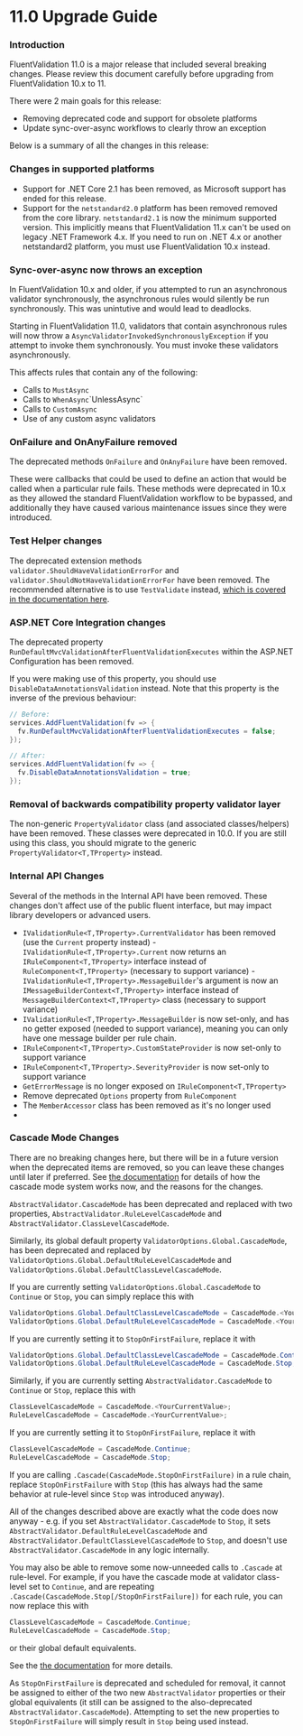 
# 11.0 Upgrade Guide

### Introduction

FluentValidation 11.0 is a major release that included several breaking changes. Please review this document carefully before upgrading from FluentValidation 10.x to 11.

There were 2 main goals for this release:
- Removing deprecated code and support for obsolete platforms
- Update sync-over-async workflows to clearly throw an exception

Below is a summary of all the changes in this release:

### Changes in supported platforms

- Support for .NET Core 2.1 has been removed, as Microsoft support has ended for this release.
- Support for the `netstandard2.0` platform has been removed removed from the core library. `netstandard2.1` is now the minimum supported version. This implicitly means that FluentValidation 11.x can't be used on legacy .NET Framework 4.x. If you need to run on .NET 4.x or another netstandard2 platform, you must use FluentValidation 10.x instead.

### Sync-over-async now throws an exception

In FluentValidation 10.x and older, if you attempted to run an asynchronous validator synchronously, the asynchronous rules would silently be run synchronously. This was unintutive and would lead to deadlocks. 

Starting in FluentValidation 11.0, validators that contain asynchronous rules will now throw a `AsyncValidatorInvokedSynchronouslyException` if you attempt to invoke them synchronously. You must invoke these validators asynchronously.

This affects rules that contain any of the following:
- Calls to `MustAsync`
- Calls to `WhenAsync`\`UnlessAsync`
- Calls to `CustomAsync`
- Use of any custom async validators 

### OnFailure and OnAnyFailure removed

The deprecated methods `OnFailure` and `OnAnyFailure` have been removed.

These were callbacks that could be used to define an action that would be called when a particular rule fails. These methods were deprecated in 10.x as they allowed the standard FluentValidation workflow to be bypassed, and additionally they have caused various maintenance issues since they were introduced. 

### Test Helper changes

The deprecated extension methods `validator.ShouldHaveValidationErrorFor` and `validator.ShouldNotHaveValidationErrorFor` have been removed. The recommended alternative is to use `TestValidate` instead, [which is covered in the documentation here](https://docs.fluentvalidation.net/en/latest/testing.html).

### ASP.NET Core Integration changes

The deprecated property `RunDefaultMvcValidationAfterFluentValidationExecutes` within the ASP.NET Configuration has been removed. 

If you were making use of this property, you should use `DisableDataAnnotationsValidation` instead. Note that this property is the inverse of the previous behaviour:

```csharp
// Before:
services.AddFluentValidation(fv => {
  fv.RunDefaultMvcValidationAfterFluentValidationExecutes = false;
});

// After:
services.AddFluentValidation(fv => {
  fv.DisableDataAnnotationsValidation = true;
});

```

### Removal of backwards compatibility property validator layer

The non-generic `PropertyValidator` class (and associated classes/helpers) have been removed. These classes were deprecated in 10.0. If you are still using this class, you should migrate to the generic `PropertyValidator<T,TProperty>` instead. 

### Internal API Changes

Several of the methods in the Internal API have been removed. These changes don't affect use of the public fluent interface, but may impact library developers or advanced users.

- `IValidationRule<T,TProperty>.CurrentValidator` has been removed (use the `Current` property instead)
-`IValidationRule<T,TProperty>.Current` now returns an `IRuleComponent<T,TProperty>` interface instead of `RuleComponent<T,TProperty>` (necessary to support variance) 
-`IValidationRule<T,TProperty>.MessageBuilder`'s argument is now an `IMessageBuilderContext<T,TProperty>` interface instead of `MessageBuilderContext<T,TProperty>` class (necessary to support variance)
- `IValidationRule<T,TProperty>.MessageBuilder` is now set-only, and has no getter exposed (needed to support variance), meaning you can only have one message builder per rule chain. 
- `IRuleComponent<T,TProperty>.CustomStateProvider` is now set-only to support variance
- `IRuleComponent<T,TProperty>.SeverityProvider` is now set-only to support variance
- `GetErrorMessage` is no longer exposed on `IRuleComponent<T,TProperty>`
- Remove deprecated `Options` property from `RuleComponent`
- The `MemberAccessor` class has been removed as it's no longer used
- 
### Cascade Mode Changes
There are no breaking changes here, but there will be in a future version when the deprecated items are removed, so you can leave these changes until later if preferred. See [the documentation](https://docs.fluentvalidation.net/en/latest/conditions.html#setting-the-cascade-mode ) for details of how the cascade mode system works now, and the reasons for the changes.

`AbstractValidator.CascadeMode` has been deprecated and replaced with two properties, `AbstractValidator.RuleLevelCascadeMode` and `AbstractValidator.ClassLevelCascadeMode`.

Similarly, its global default property `ValidatorOptions.Global.CascadeMode`, has been deprecated and replaced by `ValidatorOptions.Global.DefaultRuleLevelCascadeMode` and `ValidatorOptions.Global.DefaultClassLevelCascadeMode`.


If you are currently setting `ValidatorOptions.Global.CascadeMode` to `Continue` or `Stop`, you can simply replace this with
```csharp
ValidatorOptions.Global.DefaultClassLevelCascadeMode = CascadeMode.<YourCurrentValue>;
ValidatorOptions.Global.DefaultRuleLevelCascadeMode = CascadeMode.<YourCurrentValue>;
```
If you are currently setting it to `StopOnFirstFailure`, replace it with
```csharp
ValidatorOptions.Global.DefaultClassLevelCascadeMode = CascadeMode.Continue; // Not actually needed as this is the default. Just here for completeness.
ValidatorOptions.Global.DefaultRuleLevelCascadeMode = CascadeMode.Stop;
```
Similarly, if you are currently setting `AbstractValidator.CascadeMode` to `Continue` or `Stop`, replace this with
```csharp
ClassLevelCascadeMode = CascadeMode.<YourCurrentValue>;
RuleLevelCascadeMode = CascadeMode.<YourCurrentValue>;
```
If you are currently setting it to `StopOnFirstFailure`, replace it with
```csharp
ClassLevelCascadeMode = CascadeMode.Continue;
RuleLevelCascadeMode = CascadeMode.Stop;
```

If you are calling `.Cascade(CascadeMode.StopOnFirstFailure)` in a rule chain, replace `StopOnFirstFailure` with `Stop` (this has always had the same behavior at rule-level since `Stop` was introduced anyway).

All of the changes described above are exactly what the code does now anyway - e.g. if you set `AbstractValidator.CascadeMode` to `Stop`, it sets `AbstractValidator.DefaultRuleLevelCascadeMode` and `AbstractValidator.DefaultClassLevelCascadeMode` to `Stop`, and doesn't use `AbstractValidator.CascadeMode` in any logic internally.

You may also be able to remove some now-unneeded calls to `.Cascade` at rule-level. For example, if you have the cascade mode at validator class-level set to `Continue`, and are repeating `.Cascade(CascadeMode.Stop[/StopOnFirstFailure])` for each rule, you can now replace this with
```csharp
ClassLevelCascadeMode = CascadeMode.Continue;
RuleLevelCascadeMode = CascadeMode.Stop;
```
or their global default equivalents. 

See the  [the documentation](https://docs.fluentvalidation.net/en/latest/conditions.html#setting-the-cascade-mode ) for more details.

As `StopOnFirstFailure` is deprecated and scheduled for removal, it cannot be assigned to either of the two new `AbstractValidator` properties or their global equivalents (it still can be assigned to the also-deprecated `AbstractValidator.CascadeMode`). Attempting to set the new properties to `StopOnFirstFailure` will simply result in `Stop` being used instead.
